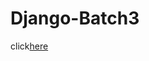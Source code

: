 # Django-Batch3

click[here](https://drive.google.com/drive/folders/1MqHVFnvKFaT1jc3E_lUaB5fsMdpqSHqx?usp=sharing)
